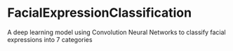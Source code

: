 # FacialExpressionClassification
A deep learning model using Convolution Neural Networks to classify facial expressions into 7 categories
